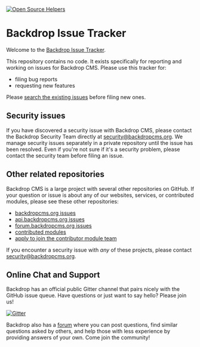 [![Open Source Helpers](https://www.codetriage.com/backdrop/backdrop-issues/badges/users.svg)](https://www.codetriage.com/backdrop/backdrop-issues)

Backdrop Issue Tracker
======================

Welcome to the [Backdrop Issue Tracker](https://github.com/backdrop/issues/issues).

This repository contains no code. It exists specifically for reporting and
working on issues for Backdrop CMS. Please use this tracker for:
* filing bug reports
* requesting new features

Please [search the existing issues](https://github.com/backdrop/backdrop-issues/search?state=open&type=Issues) before filing new ones.

Security issues
---------------

If you have discovered a security issue with Backdrop CMS, please contact the Backdrop Security Team directly at [security@backdropcms.org](mailto:security@backdropcms.org). We manage security issues separately in a private repository until the issue has been resolved. Even if you're not sure if it's a security problem, please contact the security team before filing an issue.

Other related repositories
--------------------------

Backdrop CMS is a large project with several other repositories on GitHub. If
your question or issue is about any of our websites, services, or contributed
modules, please see these other repositories:

- [backdropcms.org issues](https://github.com/backdrop-ops/backdropcms.org/issues)
- [api.backdropcms.org issues](https://github.com/backdrop-ops/api.backdropcms.org/issues)
- [forum.backdropcms.org issues](https://github.com/backdrop-ops/forum.backdropcms.org/issues)
- [contributed modules](https://github.com/backdrop-contrib/)
- [apply to join the contributor module team](https://github.com/backdrop-ops/contrib/issues)

If you encounter a security issue with *any* of these projects, please contact [security@backdropcms.org](mailto:security@backdropcms.org).

Online Chat and Support
-----------------------

Backdrop has an official public Gitter channel that pairs nicely with the GitHub
issue queue. Have questions or just want to say hello? Please join us!

[![Gitter](https://badges.gitter.im/Join%20Chat.svg)](https://gitter.im/backdrop/backdrop-issues?utm_source=badge&utm_medium=badge&utm_campaign=pr-badge&utm_content=badge)

Backdrop also has a [forum](https://forum.backdropcms.org/) where you can post
questions, find similar questions asked by others, and help those with less 
experience by providing answers of your own. Come join the community!
